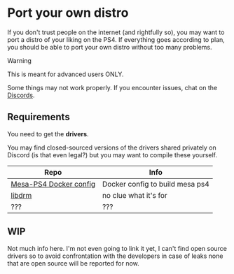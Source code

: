 # Port your own distro
If you don't trust people on the internet (and rightfully so), you may want to port a distro of your liking on the PS4. If everything goes according to plan, you should be able to port your own distro without too many problems.

> [!WARNING]
> This is meant for advanced users ONLY.
> 
> Some things may not work properly. If you encounter issues, chat on the [Discords](revisions.md#important-places).

## Requirements
You need to get the **drivers**.

You may find closed-sourced versions of the drivers shared privately on Discord (is that even legal?) but you may want to compile these yourself.

| Repo                                                                          | Info                            |
| ----------------------------------------------------------------------------- | ------------------------------- |
| [Mesa-PS4 Docker config](https://github.com/FalsePhilosopher/mesa-docker-ps4) | Docker config to build mesa ps4 |
| [libdrm](https://github.com/Jaguarlinux/ps4linux-libdrm)                      | no clue what it's for           |
| ???                                                                           | ???                             |
## WIP
Not much info here. I'm not even going to link it yet, I can't find open source drivers so to avoid confrontation with the developers in case of leaks none that are open source will be reported for now.